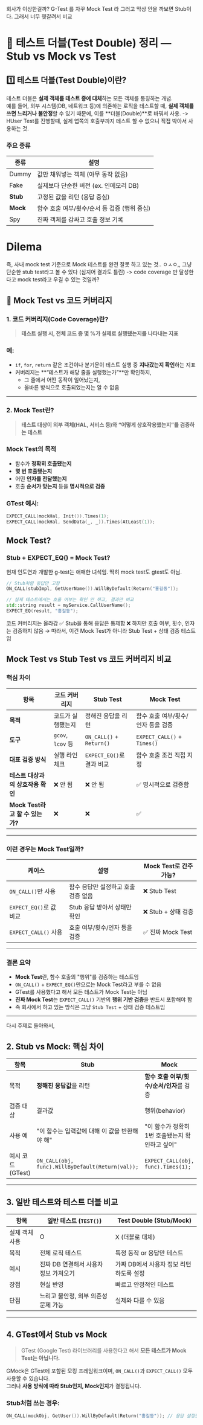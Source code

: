 회사가 이상한걸까? G-Test 를 자꾸 Mock Test 라 그러고 막상 안을 까보면 Stub이다.
그래서 너무 헷갈려서 비교


# 🧪 테스트 더블(Test Double) 정리 — Stub vs Mock vs Test

## 1️⃣ 테스트 더블(Test Double)이란?

테스트 더블은 **실제 객체를 테스트 중에 대체**하는 모든 객체를 통칭하는 개념.  
예를 들어, 외부 시스템(DB, 네트워크 등)에 의존하는 로직을 테스트할 때, **실제 객체를 쓰면 느리거나 불안정**할 수 있기 때문에, 이를 **더블(Double)**로 바꿔서 사용.
-> HUser Test를 진행할때, 실제 앱쪽의 호출부까지 테스트 할 수 없으니 직접 박아서 사용하는 것.

### 주요 종류

| 종류     | 설명 |
|----------|------|
| Dummy    | 값만 채워넣는 객체 (아무 동작 없음) |
| Fake     | 실제보다 단순한 버전 (ex. 인메모리 DB) |
| **Stub** | 고정된 값을 리턴 (응답 중심) |
| **Mock** | 함수 호출 여부/횟수/순서 등 검증 (행위 중심) |
| Spy      | 진짜 객체를 감싸고 호출 정보 기록 |

# Dilema

즉, 사내 mock test 기준으로 Mock 테스트를 완전 잘못 하고 있는 것.. ㅇㅅㅇ,, 그냥 단순한 stub test라고 볼 수 있다 (심지어 결과도 틀린)
-> code coverage 만 달성한다고 mock test라고 우길 수 있는 것일까?

## 🧪 Mock Test vs 코드 커버리지

### 1. 코드 커버리지(Code Coverage)란?

> **테스트 실행 시, 전체 코드 중 몇 %가 실제로 실행됐는지를 나타내는 지표**

### 예:
- `if`, `for`, `return` 같은 조건이나 분기문이 테스트 실행 중 **지나갔는지 확인**하는 지표
- 커버리지는 **“테스트가 해당 줄을 실행했는가”**만 확인하지,
  - 그 줄에서 어떤 동작이 일어났는지,
  - 올바른 방식으로 호출되었는지는 알 수 없음

---

### 2. Mock Test란?

> **테스트 대상이 외부 객체(HAL, 서비스 등)와 “어떻게 상호작용했는지”를 검증하는 테스트**

### Mock Test의 목적
- 함수가 **정확히 호출됐는지**
- **몇 번 호출됐는지**
- 어떤 **인자를 전달했는지**
- 호출 **순서가 맞는지** 등을 **명시적으로 검증**

### GTest 예시:

```cpp
EXPECT_CALL(mockHal, Init()).Times(1);
EXPECT_CALL(mockHal, SendData(_, _)).Times(AtLeast(1));
```

## Mock Test?

### Stub + EXPECT_EQ() = Mock Test?
현재 인도연과 개발한 g-test는 애매한 녀석임. 딱히 mock test도 gtest도 아님.

```cpp
// Stub처럼 응답만 고정
ON_CALL(stubImpl, GetUserName()).WillByDefault(Return("홍길동"));

// 실제 테스트에서는 호출 여부는 확인 안 하고, 결과만 비교
std::string result = myService.CallUserName();
EXPECT_EQ(result, "홍길동");
```

코드 커버리지는 올라감
✅ Stub을 통해 응답은 통제함
❌ 하지만 호출 여부, 횟수, 인자는 검증하지 않음
→ 따라서, 이건 Mock Test가 아니라 Stub Test + 상태 검증 테스트임

## Mock Test vs Stub Test vs 코드 커버리지 비교

### 핵심 차이

| 항목                             | 코드 커버리지                | Stub Test                           | Mock Test                              |
|----------------------------------|------------------------------|-------------------------------------|-----------------------------------------|
| **목적**                         | 코드가 실행됐는지            | 정해진 응답을 리턴                  | 함수 호출 여부/횟수/인자 등을 검증      |
| **도구**                         | `gcov`, `lcov` 등            | `ON_CALL()` + `Return()`           | `EXPECT_CALL()` + `Times()`            |
| **대표 검증 방식**               | 실행 라인 체크               | `EXPECT_EQ()`로 결과 비교           | 함수 호출 조건 직접 지정               |
| **테스트 대상과의 상호작용 확인** | ❌ 안 됨                      | ❌ 안 됨                             | ✅ 명시적으로 검증함                    |
| **Mock Test라고 할 수 있는가?**  | ❌                           | ❌                                  | ✅                                      |

---

### 이런 경우는 Mock Test일까?

| 케이스                  | 설명                                      | Mock Test로 간주 가능? |
|--------------------------|-------------------------------------------|--------------------------|
| `ON_CALL()`만 사용       | 함수 응답만 설정하고 호출 검증 없음       | ❌ Stub Test             |
| `EXPECT_EQ()`로 값 비교  | Stub 응답 받아서 상태만 확인              | ❌ Stub + 상태 검증     |
| `EXPECT_CALL()` 사용     | 호출 여부/횟수/인자 등을 검증             | ✅ 진짜 Mock Test        |

---

### 결론 요약

- **Mock Test**란, 함수 호출의 "행위"를 검증하는 테스트임
- `ON_CALL()` + `EXPECT_EQ()`만으로는 Mock Test라고 부를 수 없음
- GTest를 사용했다고 해서 모든 테스트가 Mock Test는 아님
- **진짜 Mock Test**는 `EXPECT_CALL()` 기반의 **행위 기반 검증**을 반드시 포함해야 함
- 즉 회사에서 하고 있는 방식은 그냥 `Stub Test` + 상태 검증 테스트임

---

다시 주제로 돌아와서,

## 2. Stub vs Mock: 핵심 차이

| 항목       | Stub                                      | Mock                                               |
|------------|-------------------------------------------|----------------------------------------------------|
| 목적       | **정해진 응답값**을 리턴                  | **함수 호출 여부/횟수/순서/인자**를 검증            |
| 검증 대상 | 결과값                                     | 행위(behavior)                                    |
| 사용 예   | "이 함수는 입력값에 대해 이 값을 반환해야 해" | "이 함수가 정확히 1번 호출됐는지 확인하고 싶어"     |
| 예시 코드 (GTest) | `ON_CALL(obj, func).WillByDefault(Return(val));` | `EXPECT_CALL(obj, func).Times(1);`                  |

---

## 3. 일반 테스트와 테스트 더블 비교

| 항목           | 일반 테스트 (`TEST()`)                     | Test Double (Stub/Mock)                       |
|----------------|----------------------------------------------|------------------------------------------------|
| 실제 객체 사용 | O                                            | X (더블로 대체)                               |
| 목적           | 전체 로직 테스트                             | 특정 동작 or 응답만 테스트                     |
| 예시           | 진짜 DB 연결해서 사용자 정보 가져오기       | 가짜 DB에서 사용자 정보 리턴하도록 설정        |
| 장점           | 현실 반영                                     | 빠르고 안정적인 테스트                         |
| 단점           | 느리고 불안정, 외부 의존성 문제 가능         | 실제와 다를 수 있음                            |

---

## 4. GTest에서 Stub vs Mock

> GTest (Google Test) 라이브러리를 사용한다고 해서 **모든 테스트가 Mock Test는 아닙니다.**

GMock은 GTest에 포함된 모킹 프레임워크이며, `ON_CALL()`과 `EXPECT_CALL()` 모두 사용할 수 있습니다.  
그러나 **사용 방식에 따라 Stub인지, Mock인지**가 결정됩니다.

### Stub처럼 쓰는 경우:

```cpp
ON_CALL(mockObj, GetUser()).WillByDefault(Return("홍길동")); // 응답 설정만 함
```
